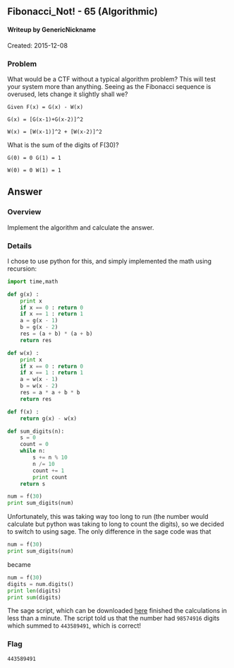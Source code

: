 ## Fibonacci_Not! - 65 (Algorithmic) ##
#### Writeup by GenericNickname

Created: 2015-12-08

### Problem ###


What would be a CTF without a typical algorithm problem? This will test your system more than anything. Seeing as the Fibonacci sequence is overused, lets change it slightly shall we?

```
Given F(x) = G(x) - W(x)

G(x) = [G(x-1)+G(x-2)]^2

W(x) = [W(x-1)]^2 + [W(x-2)]^2
```

What is the sum of the digits of F(30)?

```
G(0) = 0 G(1) = 1

W(0) = 0 W(1) = 1
```

## Answer ##

### Overview ###

Implement the algorithm and calculate the answer.

### Details ###

I chose to use python for this, and simply implemented the math using recursion:
```python
import time,math

def g(x) :
    print x
    if x == 0 : return 0
    if x == 1 : return 1
    a = g(x - 1)
    b = g(x - 2)
    res = (a + b) * (a + b)
    return res

def w(x) :
    print x
    if x == 0 : return 0
    if x == 1 : return 1
    a = w(x - 1)
    b = w(x - 2)
    res = a * a + b * b
    return res

def f(x) :
    return g(x) - w(x)

def sum_digits(n):
    s = 0
    count = 0
    while n:
        s += n % 10
        n /= 10
        count += 1
        print count
    return s

num = f(30)
print sum_digits(num)
```
Unfortunately, this was taking way too long to run (the number would calculate but python was taking to long to count the digits), so we decided to switch to using sage. The only difference in the sage code was that
```python
num = f(30)
print sum_digits(num)
```
became
```python
num = f(30)
digits = num.digits()
print len(digits)
print sum(digits)
```

The sage script, which can be downloaded [here](/algo/fibonacci_not/fib_not.sage) finished the calculations in less than a minute. The script told us that the number had `98574916` digits which summed to `443589491`, which is correct!

### Flag ###

    443589491
